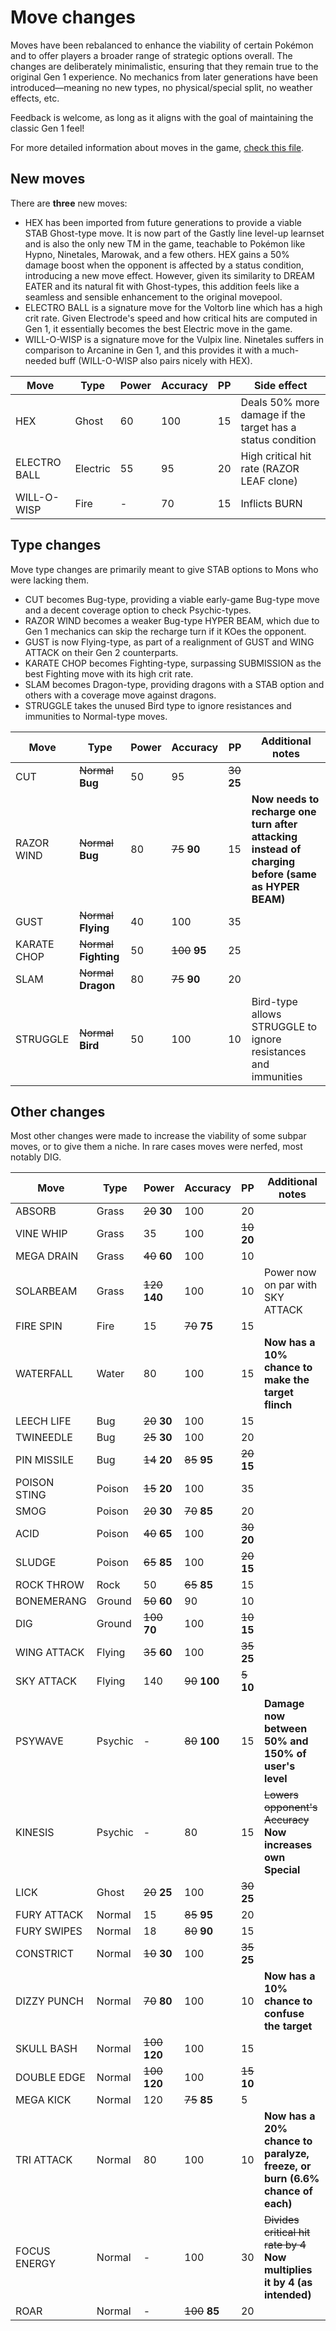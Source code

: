 # Move changes

Moves have been rebalanced to enhance the viability of certain Pokémon and to offer players a broader range of strategic options overall. The changes are deliberately minimalistic, ensuring that they remain true to the original Gen 1 experience. No mechanics from later generations have been introduced—meaning no new types, no physical/special split, no weather effects, etc.

Feedback is welcome, as long as it aligns with the goal of maintaining the classic Gen 1 feel!

For more detailed information about moves in the game, [check this file](../data/moves/moves.asm).


## New moves

There are **three** new moves:
- HEX has been imported from future generations to provide a viable STAB Ghost-type move. It is now part of the Gastly line level-up learnset and is also the only new TM in the game, teachable to Pokémon like Hypno, Ninetales, Marowak, and a few others. HEX gains a 50% damage boost when the opponent is affected by a status condition, introducing a new move effect. However, given its similarity to DREAM EATER and its natural fit with Ghost-types, this addition feels like a seamless and sensible enhancement to the original movepool.
- ELECTRO BALL is a signature move for the Voltorb line which has a high crit rate. Given Electrode's speed and how critical hits are computed in Gen 1, it essentially becomes the best Electric move in the game.
- WILL-O-WISP is a signature move for the Vulpix line. Ninetales suffers in comparison to Arcanine in Gen 1, and this provides it with a much-needed buff (WILL-O-WISP also pairs nicely with HEX).

| Move         | Type     | Power | Accuracy | PP | Side effect                                                |
|--------------|----------|-------|----------|----|------------------------------------------------------------|
| HEX          | Ghost    | 60    | 100      | 15 | Deals 50% more damage if the target has a status condition |
| ELECTRO BALL | Electric | 55    | 95       | 20 | High critical hit rate (RAZOR LEAF clone)                  |
| WILL-O-WISP  | Fire     | -     | 70       | 15 | Inflicts BURN                                              |


## Type changes

Move type changes are primarily meant to give STAB options to Mons who were lacking them.
- CUT becomes Bug-type, providing a viable early-game Bug-type move and a decent coverage option to check Psychic-types.
- RAZOR WIND becomes a weaker Bug-type HYPER BEAM, which due to Gen 1 mechanics can skip the recharge turn if it KOes the opponent.
- GUST is now Flying-type, as part of a realignment of GUST and WING ATTACK on their Gen 2 counterparts.
- KARATE CHOP becomes Fighting-type, surpassing SUBMISSION as the best Fighting move with its high crit rate.
- SLAM becomes Dragon-type, providing dragons with a STAB option and others with a coverage move against dragons.
- STRUGGLE takes the unused Bird type to ignore resistances and immunities to Normal-type moves.


| Move         | Type                    | Power | Accuracy       | PP | Additional notes                                                            |
|--------------|-------------------------|-------|----------------|----|-----------------------------------------------------------------------------|
| CUT          | ~~Normal~~ **Bug**      | 50    | 95             | ~~30~~ **25** |                                                                  |
| RAZOR WIND   | ~~Normal~~ **Bug**      | 80    | ~~75~~ **90**  | 15 | **Now needs to recharge one turn after attacking instead of charging before (same as HYPER BEAM)**     |
| GUST         | ~~Normal~~ **Flying**   | 40    | 100            | 35 |                                                                             |
| KARATE CHOP  | ~~Normal~~ **Fighting** | 50    | ~~100~~ **95** | 25 |                                                                             |
| SLAM         | ~~Normal~~ **Dragon**   | 80    | ~~75~~ **90**  | 20 |                                                                             |
| STRUGGLE     | ~~Normal~~ **Bird**     | 50    | 100            | 10 | Bird-type allows STRUGGLE to ignore resistances and immunities              |


## Other changes

Most other changes were made to increase the viability of some subpar moves, or to give them a niche.
In rare cases moves were nerfed, most notably DIG.


| Move         | Type     | Power           | Accuracy       | PP            | Additional notes                                                            |
|--------------|----------|-----------------|----------------|---------------|-----------------------------------------------------------------------------|
| ABSORB       | Grass    | ~~20~~ **30**   | 100            | 20            |                                                                             |
| VINE WHIP    | Grass    | 35              | 100            | ~~10~~ **20** |                                                                             |
| MEGA DRAIN   | Grass    | ~~40~~ **60**   | 100            | 10            |                                                                             |
| SOLARBEAM    | Grass    | ~~120~~ **140** | 100            | 10            | Power now on par with SKY ATTACK                                            |
| FIRE SPIN    | Fire     | 15              | ~~70~~ **75**  | 15            |                                                                             |
| WATERFALL    | Water    | 80              | 100            | 15            | **Now has a 10% chance to make the target flinch**                          |
| LEECH LIFE   | Bug      | ~~20~~ **30**   | 100            | 15            |                                                                             |
| TWINEEDLE    | Bug      | ~~25~~ **30**   | 100            | 20            |                                                                             |
| PIN MISSILE  | Bug      | ~~14~~ **20**   | ~~85~~ **95**  | ~~20~~ **15** |                                                                             |
| POISON STING | Poison   | ~~15~~ **20**   | 100            | 35            |                                                                             |
| SMOG         | Poison   | ~~20~~ **30**   | ~~70~~ **85**  | 20            |                                                                             |
| ACID         | Poison   | ~~40~~ **65**   | 100            | ~~30~~ **20** |                                                                             |
| SLUDGE       | Poison   | ~~65~~ **85**   | 100            | ~~20~~ **15** |                                                                             |
| ROCK THROW   | Rock     | 50              | ~~65~~ **85**  | 15            |                                                                             |
| BONEMERANG   | Ground   | ~~50~~ **60**   | 90             | 10            |                                                                             |
| DIG          | Ground   | ~~100~~ **70**  | 100            | ~~10~~ **15** |                                                                             |
| WING ATTACK  | Flying   | ~~35~~ **60**   | 100            | ~~35~~ **25** |                                                                             |
| SKY ATTACK   | Flying   | 140             | ~~90~~ **100** | ~~5~~ **10**  |                                                                             |
| PSYWAVE      | Psychic  | -               | ~~80~~ **100** | 15            | **Damage now between 50% and 150% of user's level**                         |
| KINESIS      | Psychic  | -               | 80             | 15            | ~~Lowers opponent's Accuracy~~ **Now increases own Special**                |
| LICK         | Ghost    | ~~20~~ **25**   | 100            | ~~30~~ **25** |                                                                             |
| FURY ATTACK  | Normal   | 15              | ~~85~~ **95**  | 20            |                                                                             |
| FURY SWIPES  | Normal   | 18              | ~~80~~ **90**  | 15            |                                                                             |
| CONSTRICT    | Normal   | ~~10~~ **30**   | 100            | ~~35~~ **25** |                                                                             |
| DIZZY PUNCH  | Normal   | ~~70~~ **80**   | 100            | 10            | **Now has a 10% chance to confuse the target**                              |
| SKULL BASH   | Normal   | ~~100~~ **120** | 100            | 15            |                                                                             |
| DOUBLE EDGE  | Normal   | ~~100~~ **120** | 100            | ~~15~~ **10** |                                                                             |
| MEGA KICK    | Normal   | 120             | ~~75~~ **85**  | 5             |                                                                             |
| TRI ATTACK   | Normal   | 80              | 100            | 10            | **Now has a 20% chance to paralyze, freeze, or burn (6.6% chance of each)** |
| FOCUS ENERGY | Normal   | -               | 100            | 30            | ~~Divides critical hit rate by 4~~ **Now multiplies it by 4 (as intended)** |
| ROAR         | Normal   | -               | ~~100~~ **85** | 20            |                                                                             |















